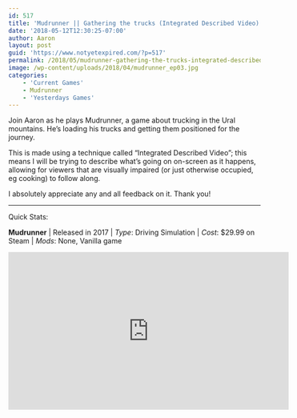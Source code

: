 ```yaml
---
id: 517
title: 'Mudrunner || Gathering the trucks (Integrated Described Video) EP03'
date: '2018-05-12T12:30:25-07:00'
author: Aaron
layout: post
guid: 'https://www.notyetexpired.com/?p=517'
permalink: /2018/05/mudrunner-gathering-the-trucks-integrated-described-video-ep03/
image: /wp-content/uploads/2018/04/mudrunner_ep03.jpg
categories:
    - 'Current Games'
    - Mudrunner
    - 'Yesterdays Games'
---
```


Join Aaron as he plays Mudrunner, a game about trucking in the Ural mountains. He’s loading his trucks and getting them positioned for the journey.

This is made using a technique called “Integrated Described Video”; this means I will be trying to describe what’s going on on-screen as it happens, allowing for viewers that are visually impaired (or just otherwise occupied, eg cooking) to follow along.

I absolutely appreciate any and all feedback on it. Thank you!

- - - - - -

Quick Stats:

**Mudrunner** | Released in 2017 | *Type*: Driving Simulation | *Cost*: $29.99 on Steam | *Mods*: None, Vanilla game

<iframe allowfullscreen="allowfullscreen" frameborder="0" height="315" loading="lazy" src="https://www.youtube.com/embed/Py9GIQERjtk" width="560"></iframe>